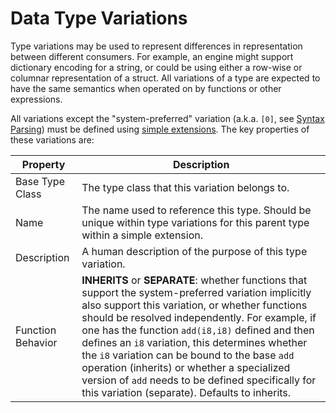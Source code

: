 # Data Type Variations

Type variations may be used to represent differences in representation between different consumers. For example, an engine might support dictionary encoding for a string, or could be using either a row-wise or columnar representation of a struct. All variations of a type are expected to have the same semantics when operated on by functions or other expressions.

All variations except the "system-preferred" variation (a.k.a. `[0]`, see [Syntax Parsing](meta_type_system.md#syntax-parsing)) must be defined using [simple extensions](../extensions/index.md#simple-extensions). The key properties of these variations are:

| Property          | Description                                                  |
| ----------------- | ------------------------------------------------------------ |
| Base Type Class   | The type class that this variation belongs to.               |
| Name              | The name used to reference this type. Should be unique within type variations for this parent type within a simple extension. |
| Description       | A human description of the purpose of this type variation.   |
| Function Behavior | **INHERITS** or **SEPARATE**: whether functions that support the system-preferred variation implicitly also support this variation, or whether functions should be resolved independently. For example, if one has the function `add(i8,i8)` defined and then defines an `i8` variation, this determines whether the `i8` variation can be bound to the base `add` operation (inherits) or whether a specialized version of `add` needs to be defined specifically for this variation (separate). Defaults to inherits. |
